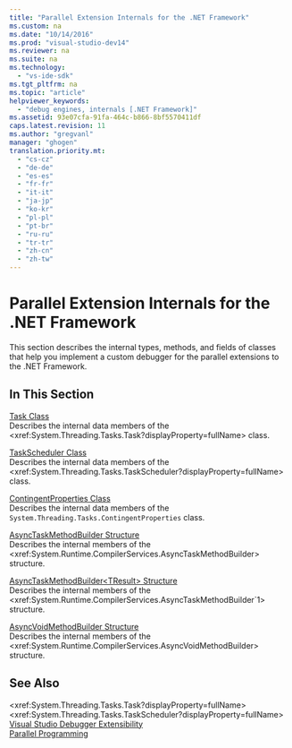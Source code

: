 ```yaml
---
title: "Parallel Extension Internals for the .NET Framework"
ms.custom: na
ms.date: "10/14/2016"
ms.prod: "visual-studio-dev14"
ms.reviewer: na
ms.suite: na
ms.technology: 
  - "vs-ide-sdk"
ms.tgt_pltfrm: na
ms.topic: "article"
helpviewer_keywords: 
  - "debug engines, internals [.NET Framework]"
ms.assetid: 93e07cfa-91fa-464c-b866-8bf5570411df
caps.latest.revision: 11
ms.author: "gregvanl"
manager: "ghogen"
translation.priority.mt: 
  - "cs-cz"
  - "de-de"
  - "es-es"
  - "fr-fr"
  - "it-it"
  - "ja-jp"
  - "ko-kr"
  - "pl-pl"
  - "pt-br"
  - "ru-ru"
  - "tr-tr"
  - "zh-cn"
  - "zh-tw"
---
```

# Parallel Extension Internals for the .NET Framework
This section describes the internal types, methods, and fields of classes that help you implement a custom debugger for the parallel extensions to the .NET Framework.  
  
## In This Section  
 [Task Class](../extensibility/task-class---internal-members.md)  
 Describes the internal data members of the \<xref:System.Threading.Tasks.Task?displayProperty=fullName> class.  
  
 [TaskScheduler Class](../extensibility/taskscheduler-class---internal-members.md)  
 Describes the internal data members of the \<xref:System.Threading.Tasks.TaskScheduler?displayProperty=fullName> class.  
  
 [ContingentProperties Class](../extensibility/contingentproperties-class---internal-members.md)  
 Describes the internal data members of the `System.Threading.Tasks.ContingentProperties` class.  
  
 [AsyncTaskMethodBuilder Structure](../extensibility/asynctaskmethodbuilder-structure---internal-members.md)  
 Describes the internal members of the \<xref:System.Runtime.CompilerServices.AsyncTaskMethodBuilder> structure.  
  
 [AsyncTaskMethodBuilder\<TResult> Structure](../extensibility/asynctaskmethodbuilder-tresult--structure---internal-members.md)  
 Describes the internal members of the \<xref:System.Runtime.CompilerServices.AsyncTaskMethodBuilder`1> structure.  
  
 [AsyncVoidMethodBuilder Structure](../extensibility/asyncvoidmethodbuilder-structure---internal-members.md)  
 Describes the internal members of the \<xref:System.Runtime.CompilerServices.AsyncVoidMethodBuilder> structure.  
  
## See Also  
 \<xref:System.Threading.Tasks.Task?displayProperty=fullName>   
 \<xref:System.Threading.Tasks.TaskScheduler?displayProperty=fullName>   
 [Visual Studio Debugger Extensibility](../extensibility/visual-studio-debugger-extensibility.md)   
 [Parallel Programming](../Topic/Parallel%20Programming%20in%20the%20.NET%20Framework.md)